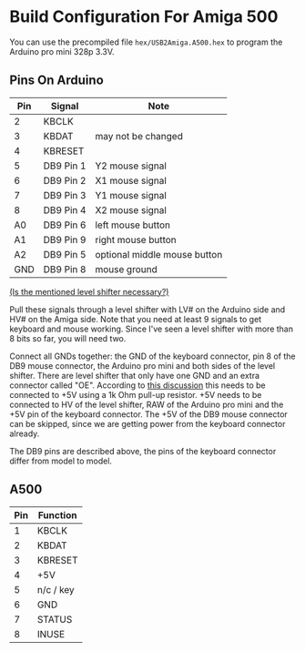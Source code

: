 Build Configuration For Amiga 500
=================================

You can use the precompiled file `hex/USB2Amiga.A500.hex` to program the
Arduino pro mini 328p 3.3V.


Pins On Arduino
---------------

Pin | Signal    | Note
----|-----------|------------------------------
 2  | KBCLK     |
 3  | KBDAT     | may not be changed
 4  | KBRESET   |
 5  | DB9 Pin 1 | Y2 mouse signal
 6  | DB9 Pin 2 | X1 mouse signal
 7  | DB9 Pin 3 | Y1 mouse signal
 8  | DB9 Pin 4 | X2 mouse signal
A0  | DB9 Pin 6 | left mouse button
A1  | DB9 Pin 9 | right mouse button
A2  | DB9 Pin 5 | optional middle mouse button
GND | DB9 Pin 8 | mouse ground


[(Is the mentioned level shifter necessary?)](LevelShifter.md)

Pull these signals through a level shifter with LV# on the Arduino side and
HV# on the Amiga side. Note that you need at least 9 signals to get keyboard
and mouse working. Since I've seen a level shifter with more than 8 bits so
far, you will need two.

Connect all GNDs together: the GND of the keyboard connector, pin 8 of the
DB9 mouse connector, the Arduino pro mini and both sides of the level shifter.
There are level shifter that only have one GND and an extra connector called
"OE". According to
[this discussion](https://forum.arduino.cc/index.php?topic=406261.0)
this needs to be connected to +5V using a 1k Ohm pull-up resistor. +5V needs
to be connected to HV of the level shifter, RAW of the Arduino pro mini and
the +5V pin of the keyboard connector. The +5V of the DB9 mouse connector
can be skipped, since we are getting power from the keyboard connector
already.

The DB9 pins are described above, the pins of the keyboard connector differ
from model to model.


A500
----

Pin | Function
----|-----------
 1  | KBCLK
 2  | KBDAT
 3  | KBRESET
 4  | +5V
 5  | n/c / key
 6  | GND
 7  | STATUS
 8  | INUSE

